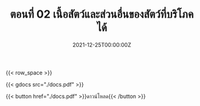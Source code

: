 ﻿---
linktitle: 02  เนื้อสัตว์และส่วนอื่นของสัตว์ที่บริโภคได้

title:  ตอนที่ 02  เนื้อสัตว์และส่วนอื่นของสัตว์ที่บริโภคได้
date: "2021-12-25T00:00:00Z"
lastmod: "2021-12-25T00:00:00Z"
draft: false
toc: false 
type: series 
categories: ["พิกัดศุลกากร"]
tags: ["รหัสสถิติ"]
authors: ["admin"]
menu:
  ts_2022:
    parent: รหัสสถิติสินค้า ฉบับปี 2565
    weight: 2

weight: 2
---

{{< row_space >}}

{{< gdocs src="./docs.pdf" >}}


{{< button href="./docs.pdf" >}}ดาวน์โหลด{{< /button >}}
